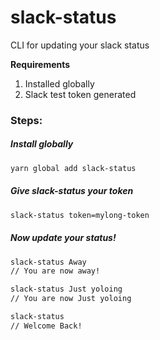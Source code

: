 # slack-status
CLI for updating your slack status

**Requirements**

1. Installed globally
2. Slack test token generated

### Steps:

##### Install globally

```bash
yarn global add slack-status
```

##### Give slack-status your token

```bash
slack-status token=mylong-token
```

##### Now update your status!

```bash
slack-status Away
// You are now away!

slack-status Just yoloing
// You are now Just yoloing

slack-status
// Welcome Back!
```
